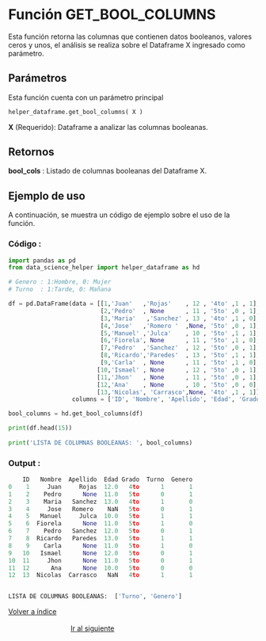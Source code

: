 Función **GET_BOOL_COLUMNS**
==============================
<p1>Esta función retorna las columnas que contienen datos booleanos, valores ceros y unos, el análisis se realiza sobre el Dataframe X ingresado como parámetro.</p1>

**<h2>Parámetros</h2>**
<p> Esta función cuenta con un parámetro principal</p>

```Python
helper_dataframe.get_bool_columns( X )
```

<p1><strong>X</strong> (Requerido): Dataframe a analizar las columnas booleanas.</p1>

**<h2>Retornos</h2>**

<p1><strong>bool_cols</strong> : Listado de columnas booleanas del Dataframe X.</p1>
<p1> </p1>



**<h2>Ejemplo de uso</h2>**
<p1> A continuación, se muestra un código de ejemplo sobre el uso de la función.</p1>

**<h3>Código :</h3>**
```Python
import pandas as pd
from data_science_helper import helper_dataframe as hd

# Genero : 1:Hombre, 0: Mujer
# Turno  : 1:Tarde, 0: Mañana

df = pd.DataFrame(data = [[1,'Juan'   ,'Rojas'    , 12 , '4to' ,1 , 1],
                          [2,'Pedro'  , None      , 11 , '5to' ,0 , 1],
                          [3,'Maria'   ,'Sanchez' , 13 , '4to' ,1 , 0],
                          [4,'Jose'   ,'Romero '  ,None, '5to' ,0 , 1],
                          [5,'Manuel' ,'Julca'    , 10 , '5to' ,1 , 1],
                          [6,'Fiorela', None      , 11 , '5to' ,1 , 0],
                          [7,'Pedro'  ,'Sanchez'  , 12 , '5to' ,0 , 1],
                          [8,'Ricardo','Paredes'  , 13 , '5to' ,1 , 1],
                          [9,'Carla'  , None      , 11 , '5to' ,1 , 0],
                         [10,'Ismael' , None      , 12 , '5to' ,0 , 1],
                         [11,'Jhon'   , None      , 11 , '5to' ,0 , 1],
                         [12,'Ana'    , None      , 10 , '5to' ,0 , 0],
                         [13,'Nicolas', 'Carrasco',None, '4to' ,1 , 1]], 
                  columns = ['ID', 'Nombre', 'Apellido', 'Edad', 'Grado', 'Turno', 'Genero'])

bool_columns = hd.get_bool_columns(df)

print(df.head(15))
 
print('LISTA DE COLUMNAS BOOLEANAS: ', bool_columns)
```


**<h3>Output :</h3>**

```Python
    ID   Nombre  Apellido  Edad Grado  Turno  Genero
0    1     Juan     Rojas  12.0   4to      1       1
1    2    Pedro      None  11.0   5to      0       1
2    3    Maria   Sanchez  13.0   4to      1       0
3    4     Jose   Romero    NaN   5to      0       1
4    5   Manuel     Julca  10.0   5to      1       1
5    6  Fiorela      None  11.0   5to      1       0
6    7    Pedro   Sanchez  12.0   5to      0       1
7    8  Ricardo   Paredes  13.0   5to      1       1
8    9    Carla      None  11.0   5to      1       0
9   10   Ismael      None  12.0   5to      0       1
10  11     Jhon      None  11.0   5to      0       1
11  12      Ana      None  10.0   5to      0       0
12  13  Nicolas  Carrasco   NaN   4to      1       1


LISTA DE COLUMNAS BOOLEANAS:  ['Turno', 'Genero']
```

[Volver a índice](../../docsPrincipal.md ) $~~~~~~~~~~~~~~~~~~~~~~~~~~~~~~~~~~~~~~~~~~~~~~~~~~~~~~~~~~~~~~~~~~~~~~~~~~~~~~~~~~~~~~~~~~~~~~~~~~~~~~~~~~~~~~~~~~~~~~~~~~~~~~~~~~~~~~~~~~~~~~~~~~~~~~~~~~~~~~~$ [Ir al siguiente](HELPER_DATAFRAME_get_cat_columns_many_cats.md)